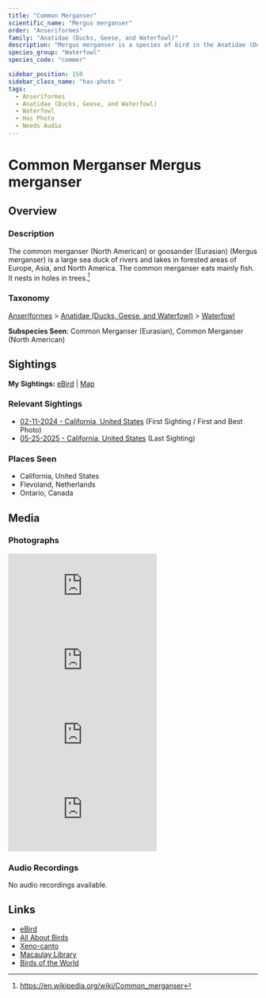 ```yaml
---
title: "Common Merganser"
scientific_name: "Mergus merganser"
order: "Anseriformes"
family: "Anatidae (Ducks, Geese, and Waterfowl)"
description: "Mergus merganser is a species of bird in the Anatidae (Ducks, Geese, and Waterfowl) family. It has been observed 7 times. It has been photographed."
species_group: "Waterfowl"
species_code: "commer"

sidebar_position: 150
sidebar_class_name: "has-photo "
tags: 
  - Anseriformes
  - Anatidae (Ducks, Geese, and Waterfowl)
  - Waterfowl
  - Has Photo
  - Needs Audio
---
```


# Common Merganser <span className='sci_name'>Mergus merganser</span>

## Overview

### Description
The common merganser (North American) or goosander (Eurasian) (Mergus merganser) is a large sea duck of rivers and lakes in forested areas of Europe, Asia, and North America. The common merganser eats mainly fish.  It nests in holes in trees.[^1]

[^1]: https://en.wikipedia.org/wiki/Common_merganser

### Taxonomy
[Anseriformes](/tags/anseriformes) > [Anatidae (Ducks, Geese, and Waterfowl)](/tags/anatidae-ducks-geese-and-waterfowl) > [Waterfowl](/tags/waterfowl)

**Subspecies Seen**: Common Merganser (Eurasian), Common Merganser (North American)


## Sightings

**My Sightings:** [eBird](https://ebird.org/lifelist?r=world&time=life&spp=commer) | [Map](/map?species_code=commer)

### Relevant Sightings

* [02-11-2024 - California, United States](https://ebird.org/checklist/S161327433) (First Sighting / First and Best Photo)
* [05-25-2025 - California, United States](https://ebird.org/checklist/S242790094) (Last Sighting)

### Places Seen

* California, United States
* Flevoland, Netherlands
* Ontario, Canada



## Media
### Photographs
<iframe className="photo_iframe vertical" src="https://macaulaylibrary.org/asset/627869238/embed" frameBorder="0" allowFullScreen></iframe>
<iframe className="photo_iframe horizontal" src="https://macaulaylibrary.org/asset/631546621/embed" frameBorder="0" allowFullScreen></iframe>
<iframe className="photo_iframe horizontal" src="https://macaulaylibrary.org/asset/631546694/embed" frameBorder="0" allowFullScreen></iframe>
<iframe className="photo_iframe horizontal" src="https://macaulaylibrary.org/asset/637299788/embed" frameBorder="0" allowFullScreen></iframe>

### Audio Recordings
No audio recordings available.

## Links
* [eBird](https://ebird.org/species/commer) 
* [All About Birds](https://www.allaboutbirds.org/guide/commer) 
* [Xeno-canto](https://www.xeno-canto.org/species/mergus-merganser) 
* [Macaulay Library](https://search.macaulaylibrary.org/catalog?taxonCode=commer&sort=rating_rank_desc)
* [Birds of the World](https://birdsoftheworld.org/bow/species/commer)
